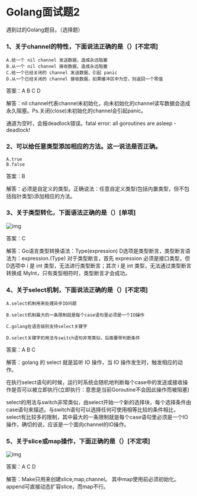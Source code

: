 # Golang面试题2

遇到过的Golang题目。（选择题）

### 1、关于channel的特性，下面说法正确的是（）[不定项]

```
A.给一个 nil channel 发送数据，造成永远阻塞
B.从一个 nil channel 接收数据，造成永远阻塞
C.给一个已经关闭的 channel 发送数据，引起 panic
D.从一个已经关闭的 channel 接收数据，如果缓冲区中为空，则返回一个零值
```

答案：A B C D

解答：nil channel代表channel未初始化，向未初始化的channel读写数据会造成永久阻塞。Ps.关闭(close)未初始化的channel会引起panic。

通道为空时，会报deadlock错误。fatal error: all goroutines are asleep - deadlock!

### 2、可以给任意类型添加相应的方法。这一说法是否正确。

```
A.true
B.false
```

答案：B

解答：必须是自定义的类型。正确说法：任意自定义类型(包括内置类型，但不包括指针类型)添加相应的方法。

### 3、关于类型转化，下面语法正确的是（）[单项]

![img](https://uploadfiles.nowcoder.com/images/20171203/3367369_1512277518304_28E6FBEBA19DFA1C862F3891BF21A5AB)

答案：C

解答：Go语言类型转换语法：Type(expression)  D选项是类型断言，类型断言语法为：expression.(Type) 对于类型断言，首先 expression 必须是接口类型，但D选项中 i 是 int 类型，无法进行类型断言；其次 i 是 int 类型，无法通过类型断言转换成 MyInt，只有类型相符时，类型断言才会成功。

### 4、关于select机制，下面说法正确的是（）[不定项]

```
A.select机制用来处理异步IO问题

B.select机制最大的一条限制就是每个case语句里必须是一个IO操作

C.golang在语言级别支持select关键字

D.select关键字的用法与switch语句非常类似，后面要带判断条件
```

答案：A B C

解答：golang 的 select 就是监听 IO 操作，当 IO 操作发生时，触发相应的动作。  

在执行select语句的时候，运行时系统会随机地判断每个case中的发送或接收操作是否可以被立即执行(立即执行：意思是当前Goroutine不会因此操作而被阻塞) 

select的用法与switch非常类似，由select开始一个新的选择块，每个选择条件由case语句来描述。与switch语句可以选择任何可使用相等比较的条件相比，select有比较多的限制，其中最大的一条限制就是每个case语句里必须是一个IO操作，确切的说，应该是一个面向channel的IO操作。

### 5、关于slice或map操作，下面正确的是（）[不定项]

![img](https://uploadfiles.nowcoder.com/images/20171203/3367369_1512279828612_E135777046538A1F75605878FC012839)

答案：A C D

解答：Make只用来创建slice,map,channel。 其中map使用前必须初始化。 append可直接动态扩容slice，而map不行。